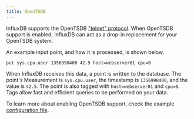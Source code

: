 ```yaml
---
title: OpenTSDB
---
```


InfluxDB supports the OpenTSDB ["telnet" protocol](http://opentsdb.net/docs/build/html/user_guide/writing.html#telnet).
When OpenTSDB support is enabled, InfluxDB can act as a drop-in replacement for your OpenTSDB system.

An example input point, and how it is processed, is shown below.

```
put sys.cpu.user 1356998400 42.5 host=webserver01 cpu=0
```

When InfluxDB receives this data, a point is written to the database.
The point's Measurement is `sys.cpu.user`, the timestamp is `1356998400`, and the value is `42.5`.
The point is also tagged with `host=webserver01` and `cpu=0`.
Tags allow fast and efficient queries to be performed on your data.

To learn more about enabling OpenTSDB support, check the example [configuration file](https://github.com/influxdb/influxdb/blob/1.5/etc/config.sample.toml).
